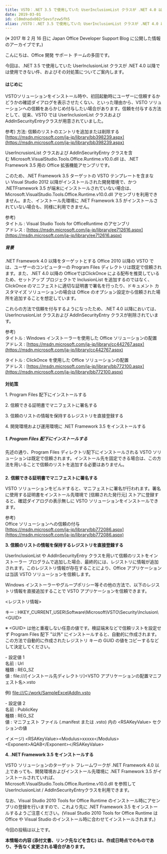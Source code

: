 ```yaml
---
title: VSTO：.NET 3.5 で使用していた UserInclusionList クラスが .NET 4.0 以降は使用できない
date: 2019-03-01
id: cl0mdnodx002r5ovsfzvw5fh5
alias: /VSTO：.NET 3.5 で使用していた UserInclusionList クラスが .NET 4.0 以降は使用できない/
---
```


(※ 2017 年 2 月 16 日に Japan Office Developer Support Blog に公開した情報のアーカイブです。)

こんにちは、Office 開発 サポート チームの多田です。

今回は、.NET 3.5 で使用していた UserInclusionList クラスが .NET 4.0 以降では使用できない件、およびその対処策についてご案内します。

#### **はじめに**

VSTOソリューションをインストール時や、初回起動時にユーザーに信頼するかどうかの確認ダイアログを表示させたくない、といった理由から、VSTO ソリューションへの信頼をあらかじめ付与したい場合があります。信頼を付与する方法として、従来、VSTO では UserInclusionList クラスおよび AddInSecurityEntryクラスが用意されていました。

参考) 方法: 信頼のリストのエントリを追加または削除する  
[https://msdn.microsoft.com/ja-jp/library/bb398239.aspx](https://msdn.microsoft.com/ja-jp/library/bb398239.aspx)

UserIncrusionList クラスおよび AddInSecurityEntry クラスを含む Microsoft.VisualStudio.Tools.Office.Runtime.v10.0.dll は、.NET Framework 3.5 用の Office 拡張機能アセンブリです。

このため、.NET Framework 3.5 ターゲットの VSTO テンプレートを含まない Visual Studio 2012 以降がインストールされた開発環境で、かつ .NETFramework 3.5 が端末にインストールされていない場合は、Microsoft.VisualStudio.Tools.Office.Runtime.v10.0.dll アセンブリを利用できません。また、インストール先環境に .NET Framework 3.5 がインストールされていない場合も、同様に利用できません。 

参考)  
タイトル : Visual Studio Tools for OfficeRuntime のアセンブリ  
アドレス : [https://msdn.microsoft.com/ja-jp/library/ee712616.aspx](https://msdn.microsoft.com/ja-jp/library/ee712616.aspx)

##### **背景**

.NET Framework 4.0 以降をターゲットとする Office 2010 以降の VSTO では、ユーザーのコンピューターの Program Files ディレクトリは既定で信頼されます。また、.NET 4.0 以降の OfficeではClickOnce による配布を推奨しているため、セットアップ プロジェクトで InclusionList を追加するのではなく、ClickOnce のマニフェストに適切な証明書で署名を行ったり、ドキュメント カスタマイズ ソリューションの場合は Office のオプション設定から信頼された場所を追加することを想定しています。

これらの方法で信頼を付与するようになったため、.NET 4.0 以降においては、UserIncrusionList クラスおよび AddInSecurityEntry クラスが削除されています。 

参考)  
タイトル : Windows インストーラーを使用した Office ソリューションの配置  
アドレス : [https://msdn.microsoft.com/ja-jp/library/cc442767.aspx](https://msdn.microsoft.com/ja-jp/library/cc442767.aspx)

タイトル : ClickOnce を使用した Office ソリューションの配置  
アドレス : [https://msdn.microsoft.com/ja-jp/library/bb772100.aspx](https://msdn.microsoft.com/ja-jp/library/bb772100.aspx)

#### 

**対処策**

1\. Program Files 配下にインストールする

2\. 信頼できる証明書でマニフェストに署名する

3\. 信頼のリストの情報を保持するレジストリを直接登録する

4\. 開発環境および運用環境に .NET Framework 3.5 をインストールする

##### **1\. Program Files** **配下にインストールする**

先述の通り、Program Files ディレクトリ配下にインストールされる VSTO ソリューションは既定で信頼されます。インストール先を固定できる場合は、この方法を用いることで信頼のリストを追加する必要はありません。

##### 

**2\.** **信頼できる証明書でマニフェストに署名する**

VSTO ソリューションをビルドすると、マニフェストに署名が行われます。署名に使用する証明書をインストール先環境で \[信頼された発行元\] ストアに登録すると、確認ダイアログの表示無しに VSTO ソリューションをインストールできます。

参考)  
Office ソリューションへの信頼の付与  
[https://msdn.microsoft.com/ja-jp/library/bb772086.aspx](https://msdn.microsoft.com/ja-jp/library/bb772086.aspx)

**3\. 信頼のリストの情報を保持するレジストリを直接登録する**

UserInclusionList や AddInSecurityEntry クラスを用いて信頼のリストをインストーラー プログラムで追加した場合、最終的には、レジストリに情報が追加されます。このレジストリ情報が存在することにより、Office アプリケーションは当該 VSTO ソリューションを信頼します。

Windows インストーラーやグループポリシー等その他の方法で、以下のレジストリ情報を直接追加することで VSTO アプリケーションを信頼できます。

<レジストリ情報\>

キー : HKEY\_CURRENT\_USER\\Software\\Microsoft\\VSTO\\Security\\Inclusion\\\<GUID\>

※ \<GUID\> は他と重複しない任意の値です。検証端末などで信頼リストを設定せず Program Files 配下 "以外" にインストールすると、自動的に作成されます。この方法で自動的に作成されたレジストリ キーの GUID の値をコピーするなどして決定してください。

\- 設定値 1  
名前 : Url  
種類 : REG\_SZ  
値 : file:///\[インストール先ディレクトリ\]\<VSTO アプリケーションの配置マニフェスト名\>.vsto

例) [file:///C:/work/SampleExcelAddIn.vsto](../../../work/SampleExcelAddIn.vsto)

\- 設定値 2  
名前 : PublicKey  
種類 : REG\_SZ  
値 : マニフェスト ファイル (.manifest または .vsto) 内の \<RSAKeyValue\> セクションの値

イメージ) \<RSAKeyValue\>\<Modulus\>xxxxx\</Modulus\>\<Exponent\>AQAB\</Exponent\>\</RSAKeyValue\>

**4\. .NET Framework 3.5 をインストールする**

VSTO ソリューションのターゲット フレームワークが .NET Framework 4.0 以上であっても、開発環境およびインストール先環境に .NET Framework 3.5 がインストールされていれば、Microsoft.VisualStudio.Tools.Office.Runtime.v10.0.dll を参照して UserInclusionList / AddInSecurityEntryクラスを利用できます。

なお、Visual Studio 2010 Tools for Office Runtime のインストール時にアセンブリの登録を行いますので、これより先に .NET Framework 3.5 をインストールするようご注意ください。(Visual Studio 2010 Tools for Office Runtime は Office や Visual Studio のインストール時に合わせてインストールされます。)

今回の投稿は以上です。

**本情報の内容 (添付文書、リンク先などを含む) は、作成日時点でのものであり、予告なく変更される場合があります。**